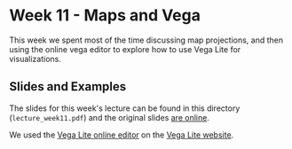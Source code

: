 # Week 11 - Maps and Vega

This week we spent most of the time discussing map projections, and then using
the online vega editor to explore how to use Vega Lite for visualizations.

## Slides and Examples

The slides for this week's lecture can be found in this directory (`lecture_week11.pdf`)
and the original slides [are
online](https://docs.google.com/presentation/d/1C2jB3rZG3uiUuHhpIbVckDAsQ5NU1KVP3VjQn9sXmMQ/edit).

We used the [Vega Lite online
editor](https://vega.github.io/new-editor/#/vega_lite) on the [Vega Lite
website](https://vega.github.io/vega-lite/).
